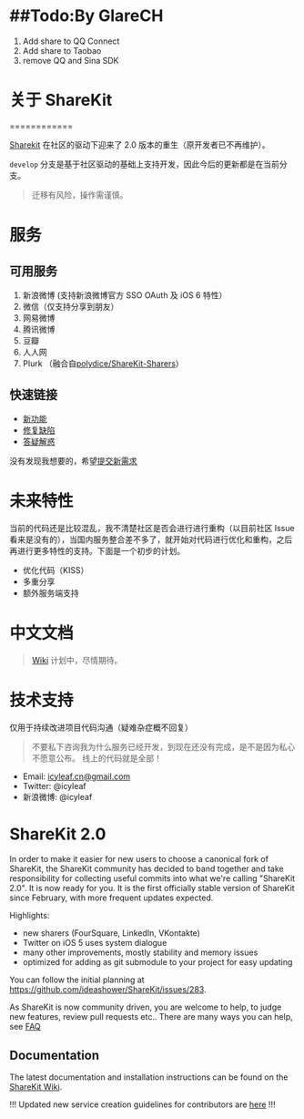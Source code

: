 ##Todo:By GlareCH
============

1. Add share to QQ Connect
2. Add share to Taobao
3. remove QQ and Sina SDK

# 关于 ShareKit
============

[Sharekit](https://github.com/ShareKit/ShareKit) 在社区的驱动下迎来了 2.0 版本的重生（原开发者已不再维护）。

`develop` 分支是基于社区驱动的基础上支持开发，因此今后的更新都是在当前分支。

> 迁移有风险，操作需谨慎。

# 服务

## 可用服务

1. 新浪微博 (支持新浪微博官方 SSO OAuth 及 iOS 6 特性）
2. 微信（仅支持分享到朋友）
3. 网易微博
4. 腾讯微博
5. 豆瓣
6. 人人网
7. Plurk （融合自[polydice/ShareKit-Sharers](https://github.com/polydice/ShareKit-Sharers)）

## 快速链接

* [新功能](https://github.com/icyleaf/ShareKit/issues?labels=enhancement)
* [修复缺陷](https://github.com/icyleaf/ShareKit/issues?labels=bug)
* [答疑解惑](https://github.com/icyleaf/ShareKit/issues?labels=question)

没有发现我想要的，希望[提交新需求](https://github.com/icyleaf/ShareKit/issues/new)


# 未来特性

当前的代码还是比较混乱，我不清楚社区是否会进行进行重构（以目前社区 Issue 看来是没有的），当国内服务整合差不多了，就开始对代码进行优化和重构，之后再进行更多特性的支持。下面是一个初步的计划。

* 优化代码（KISS）
* 多重分享
* 额外服务端支持


# 中文文档

> [Wiki](https://github.com/icyleaf/ShareKit/wiki) 计划中，尽情期待。


# 技术支持

仅用于持续改进项目代码沟通（疑难杂症概不回复）

 > 不要私下咨询我为什么服务已经开发，到现在还没有完成，是不是因为私心不愿意公布。
 > 线上的代码就是全部！

* Email: icyleaf.cn@gmail.com
* Twitter: @icyleaf
* 新浪微博: @icyleaf


ShareKit 2.0
============

In order to make it easier for new users to choose a canonical fork of ShareKit, the ShareKit community has decided to band together and take responsibility for collecting useful commits into what we're calling "ShareKit 2.0". It is now ready for you. It is the first officially stable version of ShareKit since February, with more frequent updates expected.

Highlights:

* new sharers (FourSquare, LinkedIn, VKontakte)
* Twitter on iOS 5 uses system dialogue
* many other improvements, mostly stability and memory issues
* optimized for adding as git submodule to your project for easy updating

You can follow the initial planning at https://github.com/ideashower/ShareKit/issues/283.

As ShareKit is now community driven, you are welcome to help, to judge new features, review pull requests etc.. There are many ways you can help, see [FAQ](https://github.com/ShareKit/ShareKit/wiki/FAQ)

Documentation
-------------

The latest documentation and installation instructions can be found on the [ShareKit Wiki](https://github.com/ShareKit/ShareKit/wiki).

!!! Updated new service creation guidelines for contributors are [here](https://github.com/ShareKit/ShareKit/wiki/New-service-creator's-guidelines) !!!
